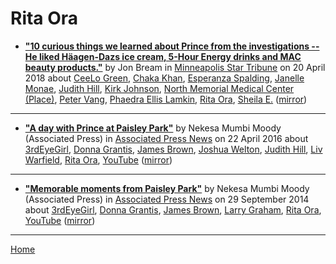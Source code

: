 # Rita Ora

 - [**"10 curious things we learned about Prince from the investigations -- He liked Häagen-Dazs ice cream, 5-Hour Energy drinks and MAC beauty products."**](http://www.startribune.com/10-curious-things-we-learned-about-prince-from-the-investigations/480364723/) by Jon Bream in [Minneapolis Star Tribune](http://www.startribune.com/) on 20 April 2018 about [CeeLo Green](../../topics/ceelo-green/index.md), [Chaka Khan](../../topics/chaka-khan/index.md), [Esperanza Spalding](../../topics/esperanza-spalding/index.md), [Janelle Monae](../../topics/janelle-monae/index.md), [Judith Hill](../../topics/judith-hill/index.md), [Kirk Johnson](../../topics/kirk-johnson/index.md), [North Memorial Medical Center (Place)](../../topics/place/north-memorial-medical-center/index.md), [Peter Vang](../../topics/peter-vang/index.md), [Phaedra Ellis Lamkin](../../topics/phaedra-ellis-lamkin/index.md), [Rita Ora](../../topics/rita-ora/index.md), [Sheila E.](../../topics/sheila-e/index.md) ([mirror](https://web.archive.org/web/*/http://www.startribune.com/10-curious-things-we-learned-about-prince-from-the-investigations/480364723/))

----

 - [**"A day with Prince at Paisley Park"**](https://apnews.com/948911d73f9941fd938df975a3dc5f6f) by Nekesa Mumbi Moody (Associated Press) in [Associated Press News](https://www.apnews.com/) on 22 April 2016 about [3rdEyeGirl](../../topics/3rdeyegirl/index.md), [Donna Grantis](../../topics/donna-grantis/index.md), [James Brown](../../topics/james-brown/index.md), [Joshua Welton](../../topics/joshua-welton/index.md), [Judith Hill](../../topics/judith-hill/index.md), [Liv Warfield](../../topics/liv-warfield/index.md), [Rita Ora](../../topics/rita-ora/index.md), [YouTube](../../topics/youtube/index.md) ([mirror](https://web.archive.org/web/*/https://apnews.com/948911d73f9941fd938df975a3dc5f6f))

----

 - [**"Memorable moments from Paisley Park"**](https://apnews.com/d341d2b22be74bf7843f3c485d527b18) by Nekesa Mumbi Moody (Associated Press) in [Associated Press News](https://www.apnews.com/) on 29 September 2014 about [3rdEyeGirl](../../topics/3rdeyegirl/index.md), [Donna Grantis](../../topics/donna-grantis/index.md), [James Brown](../../topics/james-brown/index.md), [Larry Graham](../../topics/larry-graham/index.md), [Rita Ora](../../topics/rita-ora/index.md), [YouTube](../../topics/youtube/index.md) ([mirror](https://web.archive.org/web/*/https://apnews.com/d341d2b22be74bf7843f3c485d527b18))

----

[Home](../)
